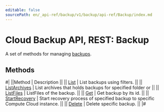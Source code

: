 ```yaml
---
editable: false
sourcePath: en/_api-ref/backup/v1/backup/api-ref/Backup/index.md
---
```


# Cloud Backup API, REST: Backup

A set of methods for managing [backups](/docs/backup/concepts/backup).

## Methods

#|
||Method | Description ||
|| [List](list.md) | List backups using filters. ||
|| [ListArchives](listArchives.md) | List archives that holds backups for specified folder or ||
|| [ListFiles](listFiles.md) | ListFiles of the backup. ||
|| [Get](get.md) | Get backup by its id. ||
|| [StartRecovery](startRecovery.md) | Start recovery process of specified backup to specific Compute Cloud instance. ||
|| [Delete](delete.md) | Delete specific backup. ||
|#